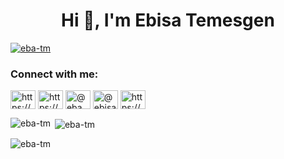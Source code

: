 <h1 align="center">Hi 👋, I'm Ebisa Temesgen</h1>
<p align="left"> <a href="https://github.com/ryo-ma/github-profile-trophy"><img src="https://github-profile-trophy.vercel.app/?username=eba-tm" alt="eba-tm" /></a> </p>

<h3 align="left">Connect with me:</h3>
<p align="left">
<a href="https://dev.to/https://dev.to/ebatm" target="blank"><img align="center" src="https://raw.githubusercontent.com/rahuldkjain/github-profile-readme-generator/master/src/images/icons/Social/devto.svg" alt="https://dev.to/ebatm" height="30" width="40" /></a>
<a href="https://linkedin.com/in/https://www.linkedin.com/in/ebatm" target="blank"><img align="center" src="https://raw.githubusercontent.com/rahuldkjain/github-profile-readme-generator/master/src/images/icons/Social/linked-in-alt.svg" alt="https://www.linkedin.com/in/ebatm" height="30" width="40" /></a>
<a href="https://hashnode.com/@eba" target="blank"><img align="center" src="https://raw.githubusercontent.com/rahuldkjain/github-profile-readme-generator/master/src/images/icons/Social/hashnode.svg" alt="@eba" height="30" width="40" /></a>
<a href="https://medium.com/@ebisatemesgen0" target="blank"><img align="center" src="https://raw.githubusercontent.com/rahuldkjain/github-profile-readme-generator/master/src/images/icons/Social/medium.svg" alt="@ebisatemesgen0" height="30" width="40" /></a>
<a href="https://www.hackerrank.com/https://hackerrank.com/ebisatemesgen0" target="blank"><img align="center" src="https://raw.githubusercontent.com/rahuldkjain/github-profile-readme-generator/master/src/images/icons/Social/hackerrank.svg" alt="https://hackerrank.com/ebisatemesgen0" height="30" width="40" /></a>
</p>


<p><img align="left" src="https://github-readme-stats.vercel.app/api/top-langs?username=eba-tm&show_icons=true&locale=en&layout=compact" alt="eba-tm" /></p>

<p>&nbsp;<img align="center" src="https://github-readme-stats.vercel.app/api?username=eba-tm&show_icons=true&locale=en" alt="eba-tm" /></p>

<p><img align="center" src="https://github-readme-streak-stats.herokuapp.com/?user=eba-tm&" alt="eba-tm" /></p>
